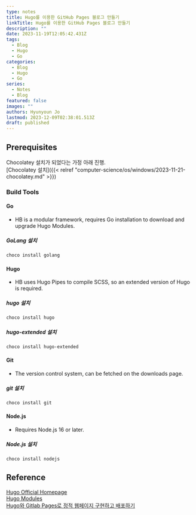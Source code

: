 ```yaml
---
type: notes
title: Hugo를 이용한 GitHub Pages 블로그 만들기
linkTitle: Hugo를 이용한 GitHub Pages 블로그 만들기
description: ""
date: 2023-11-19T12:05:42.431Z
tags:
  - Blog
  - Hugo
  - Go
categories:
  - Blog
  - Hugo
  - Go
series:
  - Notes
  - Blog
featured: false
images: ""
authors: Hyunyoun Jo
lastmod: 2023-12-09T02:38:01.513Z
draft: published
---
```


## Prerequisites

Chocolatey 설치가 되었다는 가정 아래 진행.  
[Chocolatey 설치]({{< relref "computer-science/os/windows/2023-11-21-chocolatey.md" >}})

### Build Tools

#### Go

- HB is a modular framework, requires Go installation to download and upgrade Hugo Modules.

##### GoLang 설치

```powershell
choco install golang
```

#### Hugo

- HB uses Hugo Pipes to compile SCSS, so an extended version of Hugo is required.

##### hugo 설치

```powershell
choco install hugo
```

##### hugo-extended 설치

```powershell
choco install hugo-extended
```

#### Git

- The version control system, can be fetched on the downloads page.

##### git 설치

```powershell
choco install git
```

#### Node.js

- Requires Node.js 16 or later.

##### Node.js 설치

```powershell
choco install nodejs
```

## Reference

[Hugo Official Homepage](https://gohugo.io/)  
[Hugo Modules](https://hugomods.com/)  
[Hugo와 Gitlab Pages로 정적 웹페이지 구현하고 배포하기](https://devocean.sk.com/blog/techBoardDetail.do?ID=165251&ref=codenary)
